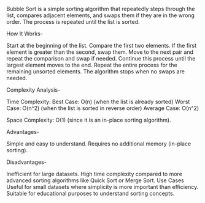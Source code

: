Bubble Sort is a simple sorting algorithm that repeatedly steps through the list, compares adjacent elements, and swaps them if they are in the wrong order. The process is repeated until the list is sorted.

How It Works-

Start at the beginning of the list.
Compare the first two elements.
If the first element is greater than the second, swap them.
Move to the next pair and repeat the comparison and swap if needed.
Continue this process until the largest element moves to the end.
Repeat the entire process for the remaining unsorted elements.
The algorithm stops when no swaps are needed.

Complexity Analysis-

Time Complexity:
Best Case: O(n) (when the list is already sorted)
Worst Case: O(n^2) (when the list is sorted in reverse order)
Average Case: O(n^2)

Space Complexity:
O(1) (since it is an in-place sorting algorithm).

Advantages-

Simple and easy to understand.
Requires no additional memory (in-place sorting).

Disadvantages-

Inefficient for large datasets.
High time complexity compared to more advanced sorting algorithms like Quick Sort or Merge Sort.
Use Cases
Useful for small datasets where simplicity is more important than efficiency.
Suitable for educational purposes to understand sorting concepts.



